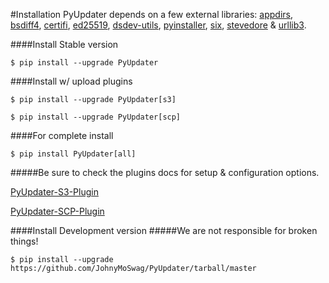 #Installation
PyUpdater depends on a few external libraries:
[appdirs](https://pypi.python.org/pypi/appdirs/), [bsdiff4](https://github.com/ilanschnell/bsdiff4), [certifi](https://pypi.python.org/pypi/certifi), [ed25519](https://pypi.python.org/pypi/ed25519), [dsdev-utils](https://pypi.python.org/pypi/dsdev-utils), [pyinstaller](https://github.com/pyinstaller/pyinstaller), [six](https://pypi.python.org/pypi/six), [stevedore](https://pypi.python.org/pypi/stevedore) & [urllib3](https://pypi.python.org/pypi/urllib3).

####Install Stable version

    $ pip install --upgrade PyUpdater


####Install w/ upload plugins

    $ pip install --upgrade PyUpdater[s3]

    $ pip install --upgrade PyUpdater[scp]


####For complete install

    $ pip install PyUpdater[all]


#####Be sure to check the plugins docs for setup & configuration options.

[PyUpdater-S3-Plugin](https://github.com/JohnyMoSwag/pyupdater-s3-plugin)

[PyUpdater-SCP-Plugin](https://github.com/JohnyMoSwag/pyupdater-scp-plugin)


####Install Development version
#####We are not responsible for broken things!

    $ pip install --upgrade https://github.com/JohnyMoSwag/PyUpdater/tarball/master